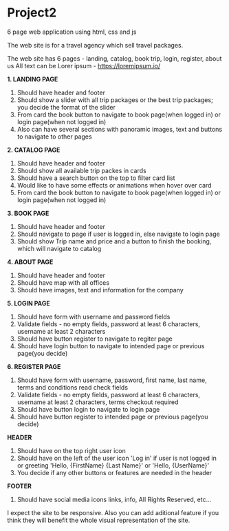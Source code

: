 # Project2
6 page web application using html, css and js

The web site is for a travel agency which sell travel packages.

The web site has 6 pages - landing, catalog, book trip, login, register, about us
All text can be Lorer ipsum  - https://loremipsum.io/

**1. LANDING PAGE**
1. Should have header and footer
2. Should show a slider with all trip packages or the best trip packages; you decide the format of the slider
3. From card the book button to navigate to book page(when logged in) or login page(when not logged in)
4. Also can have several sections with panoramic images, text and buttons to navigate to other pages

**2. CATALOG PAGE**
1. Should have header and footer
2. Should show all available trip packes in cards
3. Should have a search button on the top to filter card list
4. Would like to have some effects or animations when hover over card
5. From card the book button to navigate to book page(when logged in) or login page(when not logged in)

**3. BOOK PAGE**
1. Should have header and footer
2. Should navigate to page if user is logged in, else navigate to login page
3. Should show Trip name and price and a button to finish the booking, which will navigate to catalog

**4. ABOUT PAGE**
1. Should have header and footer
2. Should have map with all offices
3. Should have images, text and information for the company

**5. LOGIN PAGE**
1. Should have form with username and password fields
2. Validate fields - no empty fields, password at least 6 characters, username at least 2 characters
3. Should have button register to navigate to regiter page
4. Should have login button to navigate to intended page or previous page(you decide)

**6. REGISTER PAGE**
1. Should have form with username, password, first name, last name, terms and conditions read check fields
2. Validate fields - no empty fields, password at least 6 characters, username at least 2 characters, terms checkout required
3. Should have button login to navigate to login page
4. Should have button register to intended page or previous page(you decide)

**HEADER**
1. Should have on the top right user icon
2. Should have on the left of the user icon 'Log in' if user is not logged in or greeting 'Hello, {FirstName} {Last Name}' or 'Hello, {UserName}'
3. You decide if any other buttons or features are needed in the header

**FOOTER**
1. Should have social media icons links, info, All Rights Reserved, etc...

I expect the site to be responsive.
Also you can add aditional feature if you think they will benefit the whole visual representation of the site.
